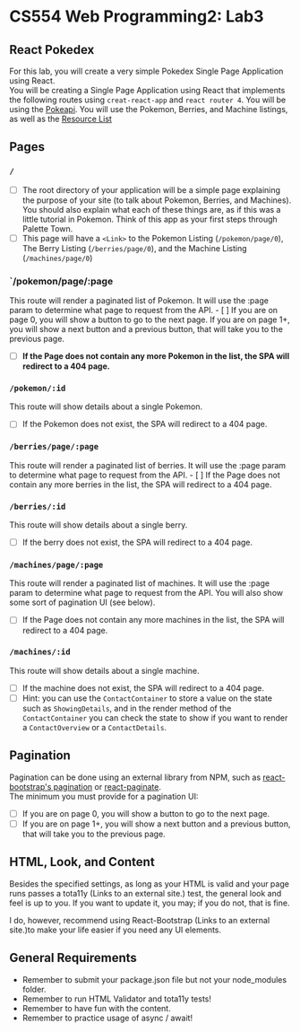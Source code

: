 # CS554 Web Programming2: Lab3

## React Pokedex

For this lab, you will create a very simple Pokedex Single Page Application using React.  
You will be creating a Single Page Application using React that implements the following routes using `creat-react-app` and `react router 4`. You will be using the [Pokeapi](https://pokeapi.co/docs/v2.html/). You will use the Pokemon, Berries, and Machine listings, as well as the [Resource List](https://pokeapi.co/docs/v2.html/#resource-lists)

## Pages

### `/`

- [ ] The root directory of your application will be a simple page explaining the purpose of your site (to talk about Pokemon, Berries, and Machines). You should also explain what each of these things are, as if this was a little tutorial in Pokemon. Think of this app as your first steps through Palette Town.
- [ ] This page will have a `<Link>` to the Pokemon Listing (`/pokemon/page/0`), The Berry Listing (`/berries/page/0`), and the Machine Listing (`/machines/page/0`)

### `/pokemon/page/:page

This route will render a paginated list of Pokemon. It will use the :page param to determine what page to request from the API. - [ ] If you are on page 0, you will show a button to go to the next page. If you are on page 1+, you will show a next button and a previous button, that will take you to the previous page.

- [ ] **If the Page does not contain any more Pokemon in the list, the SPA will redirect to a 404 page.**

### `/pokemon/:id`

This route will show details about a single Pokemon.

- [ ] If the Pokemon does not exist, the SPA will redirect to a 404 page.

### `/berries/page/:page`

This route will render a paginated list of berries. It will use the :page param to determine what page to request from the API. - [ ] If the Page does not contain any more berries in the list, the SPA will redirect to a 404 page.

### `/berries/:id`

This route will show details about a single berry.

- [ ] If the berry does not exist, the SPA will redirect to a 404 page.

### `/machines/page/:page`

This route will render a paginated list of machines. It will use the :page param to determine what page to request from the API. You will also show some sort of pagination UI (see below).

- [ ] If the Page does not contain any more machines in the list, the SPA will redirect to a 404 page.

### `/machines/:id`

This route will show details about a single machine.

- [ ] If the machine does not exist, the SPA will redirect to a 404 page.
- [ ] Hint: you can use the `ContactContainer` to store a value on the state such as `ShowingDetails`, and in the render method of the `ContactContainer` you can check the state to show if you want to render a `ContactOverview` or a `ContactDetails`.

## Pagination

Pagination can be done using an external library from NPM, such as [react-bootstrap's pagination](https://react-bootstrap.github.io/components/pagination/) or [react-paginate](https://github.com/AdeleD/react-paginate).  
The minimum you must provide for a pagination UI:

- [ ] If you are on page 0, you will show a button to go to the next page.
- [ ] If you are on page 1+, you will show a next button and a previous button, that will take you to the previous page.

## HTML, Look, and Content

Besides the specified settings, as long as your HTML is valid and your page runs passes a tota11y (Links to an external site.) test, the general look and feel is up to you. If you want to update it, you may; if you do not, that is fine.

I do, however, recommend using React-Bootstrap (Links to an external site.)to make your life easier if you need any UI elements.

## General Requirements

- Remember to submit your package.json file but not your node_modules folder.
- Remember to run HTML Validator and tota11y tests!
- Remember to have fun with the content.
- Remember to practice usage of async / await!
